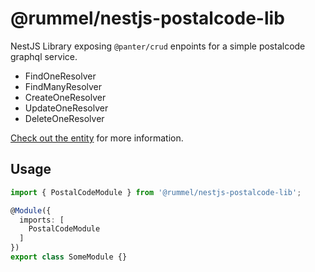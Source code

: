 # @rummel/nestjs-postalcode-lib

NestJS Library exposing `@panter/crud` enpoints for a simple postalcode graphql service.

- FindOneResolver
- FindManyResolver
- CreateOneResolver
- UpdateOneResolver
- DeleteOneResolver

[Check out the entity](src/postal-code.entity.ts) for more information.

## Usage
```ts
import { PostalCodeModule } from '@rummel/nestjs-postalcode-lib';

@Module({
  imports: [
    PostalCodeModule
  ]
})
export class SomeModule {}
```
